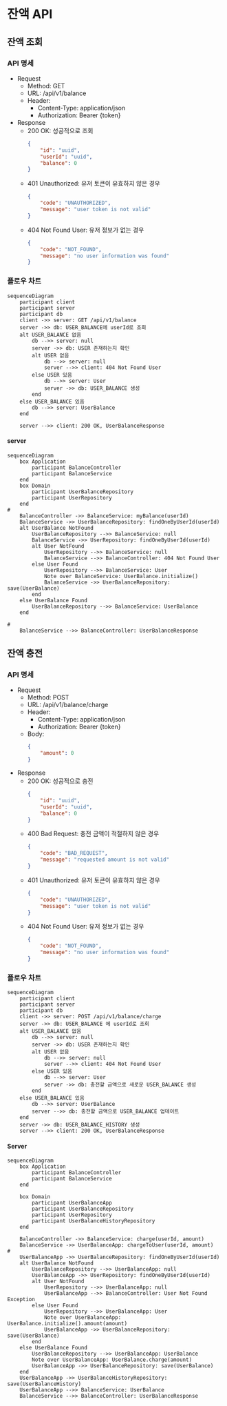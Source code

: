 # 잔액 API

## 잔액 조회

### API 명세

- Request
    - Method: GET
    - URL: /api/v1/balance
    - Header:
        - Content-Type: application/json
        - Authorization: Bearer {token}
- Response
    - 200 OK: 성공적으로 조회
        ```json
        {
            "id": "uuid",
            "userId": "uuid",
            "balance": 0
        }
        ```
    - 401 Unauthorized: 유저 토큰이 유효하지 않은 경우
        ```json
        {
            "code": "UNAUTHORIZED",
            "message": "user token is not valid"
        }
        ```
    - 404 Not Found User: 유저 정보가 없는 경우
        ```json
        {
            "code": "NOT_FOUND",
            "message": "no user information was found"
        }
        ```

### 플로우 차트

```mermaid
sequenceDiagram
    participant client
    participant server
    participant db
    client ->> server: GET /api/v1/balance
    server ->> db: USER_BALANCE에 userId로 조회
    alt USER_BALANCE 없음
        db -->> server: null
        server ->> db: USER 존재하는지 확인
        alt USER 없음
            db -->> server: null
            server -->> client: 404 Not Found User
        else USER 있음
            db -->> server: User
            server ->> db: USER_BALANCE 생성
        end
    else USER_BALANCE 있음
        db -->> server: UserBalance
    end

    server -->> client: 200 OK, UserBalanceResponse

```

#### server

```mermaid
sequenceDiagram
    box Application
        participant BalanceController
        participant BalanceService
    end
    box Domain
        participant UserBalanceRepository
        participant UserRepository
    end
#
    BalanceController ->> BalanceService: myBalance(userId)
    BalanceService ->> UserBalanceRepository: findOneByUserId(userId)
    alt UserBalance NotFound
        UserBalanceRepository -->> BalanceService: null
        BalanceService ->> UserRepository: findOneByUserId(userId)
        alt User NotFound
            UserRepository -->> BalanceService: null
            BalanceService -->> BalanceController: 404 Not Found User
        else User Found
            UserRepository -->> BalanceService: User
            Note over BalanceService: UserBalance.initialize()
            BalanceService ->> UserBalanceRepository: save(UserBalance)
        end
    else UserBalance Found
        UserBalanceRepository -->> BalanceService: UserBalance
    end

#
    BalanceService -->> BalanceController: UserBalanceResponse
```

## 잔액 충전

### API 명세

- Request
    - Method: POST
    - URL: /api/v1/balance/charge
    - Header:
        - Content-Type: application/json
        - Authorization: Bearer {token}
    - Body:
        ```json
        {
            "amount": 0
        }
        ```
- Response
    - 200 OK: 성공적으로 충전
        ```json
        {
            "id": "uuid",
            "userId": "uuid",
            "balance": 0
        }
        ```
    - 400 Bad Request: 충전 금액이 적절하지 않은 경우
        ```json
        {
            "code": "BAD_REQUEST",
            "message": "requested amount is not valid"
        }
        ```
    - 401 Unauthorized: 유저 토큰이 유효하지 않은 경우
        ```json
        {
            "code": "UNAUTHORIZED",
            "message": "user token is not valid"
        }
        ```
    - 404 Not Found User: 유저 정보가 없는 경우
        ```json
        {
            "code": "NOT_FOUND",
            "message": "no user information was found"
        }
        ```

### 플로우 차트

```mermaid
sequenceDiagram
    participant client
    participant server
    participant db
    client ->> server: POST /api/v1/balance/charge
    server ->> db: USER_BALANCE 에 userId로 조회
    alt USER_BALANCE 없음
        db -->> server: null
        server ->> db: USER 존재하는지 확인
        alt USER 없음
            db -->> server: null
            server -->> client: 404 Not Found User
        else USER 있음
            db -->> server: User
            server ->> db: 충전할 금액으로 새로운 USER_BALANCE 생성
        end
    else USER_BALANCE 있음
        db -->> server: UserBalance
        server -->> db: 충전할 금액으로 USER_BALANCE 업데이트
    end
    server ->> db: USER_BALANCE_HISTORY 생성
    server -->> client: 200 OK, UserBalanceResponse
```

#### Server

```mermaid
sequenceDiagram
    box Application
        participant BalanceController
        participant BalanceService
    end

    box Domain
        participant UserBalanceApp
        participant UserBalanceRepository
        participant UserRepository
        participant UserBalanceHistoryRepository
    end

    BalanceController ->> BalanceService: charge(userId, amount)
    BalanceService ->> UserBalanceApp: chargeToUser(userId, amount)
#
    UserBalanceApp ->> UserBalanceRepository: findOneByUserId(userId)
    alt UserBalance NotFound
        UserBalanceRepository -->> UserBalanceApp: null
        UserBalanceApp ->> UserRepository: findOneByUserId(userId)
        alt User NotFound
            UserRepository -->> UserBalanceApp: null
            UserBalanceApp -->> BalanceController: User Not Found Exception
        else User Found
            UserRepository -->> UserBalanceApp: User
            Note over UserBalanceApp: UserBalance.initialize().amount(amount)
            UserBalanceApp ->> UserBalanceRepository: save(UserBalance)
        end
    else UserBalance Found
        UserBalanceRepository -->> UserBalanceApp: UserBalance
        Note over UserBalanceApp: UserBalance.charge(amount)
        UserBalanceApp ->> UserBalanceRepository: save(UserBalance)
    end
    UserBalanceApp ->> UserBalanceHistoryRepository: save(UserBalanceHistory)
    UserBalanceApp -->> BalanceService: UserBalance
    BalanceService -->> BalanceController: UserBalanceResponse
```